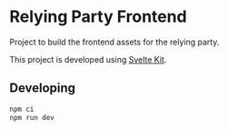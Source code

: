 # Relying Party Frontend

Project to build the frontend assets for the relying party.

This project is developed using [Svelte Kit](https://kit.svelte.dev/).

## Developing

```bash
npm ci
npm run dev
```
